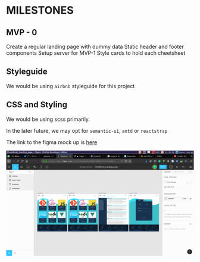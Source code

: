 # MILESTONES

## MVP - 0

Create a regular landing page with dummy data
Static header and footer components
Setup server for MVP-1
Style cards to hold each cheetsheet

## Styleguide

We would be using `airbnb` styleguide for this project

## CSS and Styling

We would be using scss primarily.

In the later future, we may opt for `semantic-ui`, `antd` or `reactstrap`

The link to the figma mock up is [here](https://www.figma.com/proto/L9msRpzzP1sWdGKTcWZb9vC5/CheetBook_Landing_page?node-id=15%3A15&scaling=min-zoom)

![CheetBook](./client/src/images/cheetbook_mock.png)